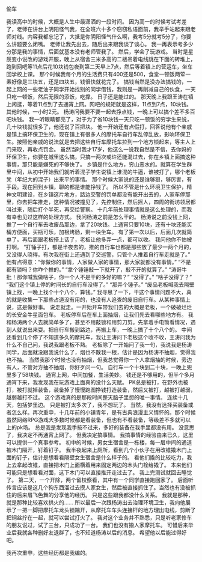 偷车

我读高中的时候，大概是人生中最潇洒的一段时间。
因为高一的时候考试考差了，老师在讲台上阴阳怪气我，在全班六十多个窃窃私语面前，我举手站起来跟老师对线。内容我都忘记了，大抵是你阴阳怪气什么啊，我考5分就考5分了，你要么讲题要么闭嘴。
老师让我先出去，随后出来跟我谈了谈心。
我一再表示考多少分那是我的事情，后面就基本没有老师管我了。
然后，学会了玩游戏。
当时是星辰变小说改的游戏开服，晚上从宿舍三米多高的二楼吊着电线跳在下面的砖堆上，跑到网吧等11点后花10块钱包夜到第二天早上7点，然后等着镇上的营运车，坐车回学校上课。
那个时候我每个月的生活费只有400还是500，食堂一顿饭两荤一素好像是三块五，还是四块五，钱很快就花完了。
搞钱当然是没办法搞钱的，一起上网的一些老油子同学开始找别的同学借钱，我则是一再削减自己的伙食，一天只吃一顿饭，然后无限的添饭，吃撑。
日子还是能过的。
那天晚上我跟王涛在镇上闲逛，等着11点到了去通宵上网。网吧的规矩就是这样，11点到7点，10块钱。其他时候，一小时2元。
杨涛问我要不要一起去挣点钱，一晚上可以搞个差不多百吧块钱。
我一听眼睛都亮了，对于为了省10块钱一天只吃一顿饭的穷学生来说，几十块钱就很多了，他还说了百把块。
他一开始还有点假打，回答说他有个亲戚是镇上搞环保卫生的，现在镇上有很多人的摩托车自行车乱停乱放，影响环保卫生。按照他亲戚的说法就是去把这些自行车摩托车拉到一个地方锁起来，等主人上门来取，再收点罚金。
虽然当时我才17岁，他这么一说我自然是不信，去你妈的环保卫生，你要在城里这么搞，只搞一两次或许还能混过去，你在乡镇上面搞这种事情，那只能是嫌死的不够快了。
乡镇是什么地方，穷山恶水的。就算在学生群里中间，从初中开始我们就听着混子学生说镇上谁混的牛逼，谁被打了，哪个老板凳（年纪大的混子）出来平的事情。
那个时候大家说的还是谁够狠，够厉害，有手段。现在回到乡镇，聊的都是谁能挣钱了。
所以不管是什么环境卫生保护，精神文明建设，在乡镇这片地方，路边交警的罚单都没有能开出去的，人家车停那里，你去把车推走，这种情况被撞见了，先控制住，然后摇人，四周的街坊领居都叫过来，随后打个半死，再交给警察。
十几年前处理事情就是这么处理的，而我有幸也见过这样的处理方式。
我问杨涛之前是怎么干的。
杨涛说之前没钱上网，推了一个自行车去收废品那边，拿了20块钱。上通宵只要10块，还有十块还能买桶方便面，买瓶可乐，加根烤肠，剩一块坐车。
有了第一次以后，后面几次就简单了。再后面跟老板搭上话了，老板让他多弄一点，都可以收。
我问他你不怕被打啊。
“打锤子打，都是半夜去的，推的自行车也都是那些放了最少一两个月的，又没得人晓得。有次我在街上还遇到了交巡警，只管个人推着自行车走就是了。”
他有点得意：“你做你的事情，人家做人家的事情，那大家就都没有事情。”
“不是都有锁吗？你咋个推的。”
“拿个锤锤敲一下就开了，敲不开的就算了。”
“涛哥牛批！那你喊我做啥子，你一个人不是干的多好的嘛？”
“没得了。”
“啥子没得了？”
“我们这个镇上停的时间长的自行车没得了。”
“那弄个锤子。”
“废品老板喊我去隔壁镇上找，一晚上找个十个八个，算钱。”
我寻思了一下，干这个事情问题不大，真的就是收集一下那些占道没有用的，也没有人追查的废旧自行车。从某种事情上说，这是做好事。
说走就走。一开始开车带我们去的大概是老板，一个破破烂烂的长安金牛星面包车。
老板停车后在车上面抽烟，让我们先去看哪些地方有。
我和杨涛两个人去就简单多了，甚至不用敲锁和用剪刀剪。先拿着手电筒看情况，遇到人就说出来耍。把自行车搬到路边，再搬上车，一晚上搞了十个八个的。
中间还看到几个停了不知道多久的摩托车，我让王涛问下老板这个收不收，王涛问我为什么不自己问，我说我跟老板不熟。
老板除了一开始问了我一句，我说我是杨涛同学，后面就没跟我说什么了，烟也不散我一根，估计是因为杨涛不抽烟，觉得我也不抽。
当然我那个时候也没有抽烟，但我总觉得你一个人拿烟抽的时候，旁边有人，不管对方抽不抽烟，你好歹问一句。
自行车一个十块到二十块，一晚上兜里多了58块钱。
通宵上网，中间加餐，生活美妙。
钱还是不够用的，但半个多月通宵下来，我发现我在玩游戏上面真的没什么天赋。
PK总是被打，在野外也被打，被打就掉装备，装备掉了慢慢跑图挣钱打造装备，然后又被打，越被打越弱，越弱越打不过。
这个游戏真的是那段时间整天脑子里想的唯一事情。
连续十几天，包括梦里边。
只是被打太多次了，我不想玩了。
当然，我没有选择买装备或者怎么样。再次重申，十几年前的小镇青年，是有古典浪漫主义情怀的。那个时候虽然网络RPG游戏大多数时候都是看装备，但也有不看装备，等级差不多就可以上的pk场。
总是我是发现我手按不过来，多好的装备在我手里都没有用。
没意思了，我决定不再通宵上网了。
但我决定搞事情。
我搞事情的经验由来已久，这里可以提供一个真事参考。
初中的时候，男女生宿舍是一栋楼，每一层中间的通道被木门隔开，钉着钉子。
我半夜起来上厕所，看到几个小伙子在用改锥撬木门上面的钉子，估计是想看看隔壁女生宿舍是什么样子的。
看他们撬的比较吃力，我上去拿起改锥，直接把木门上面横着用来固定两边的木头门栓给撬了。
本来他们可能只是想看看对面，这下木门可以直接推开走过去了。
我上完测试就回去睡觉了。
第二天，一个开除，两个留校察看，其中有一个同学直接跑回家了。
后面听传言应该是这几个狗东西溜过去摸人家女生，然后被直接抓住了。当然也有没被抓住的后来眉飞色舞的分享他的经历。
只是这些跟我都没什么关系。
我就是那种，就是那种比较喜欢拱火的……
所以最后一次跟杨涛出去治理环境卫生，我向他展示了一把一脚把摩托车龙头锁踹开，从摩托车车头连接杆的地方理出电线，剪断了把铜丝拧在一起，就可以尝试打火了。
我对这个业务并不熟悉，只是听老家修车的朋友说过，试了三台，只成功了一台。
我们也没有搬人家摩托车。
可惜后来毕业后我就各种删好友退群了，也不知道杨涛以后的消息。
希望他以后能过得好吧。

我再次重申，这些经历都是我编的。